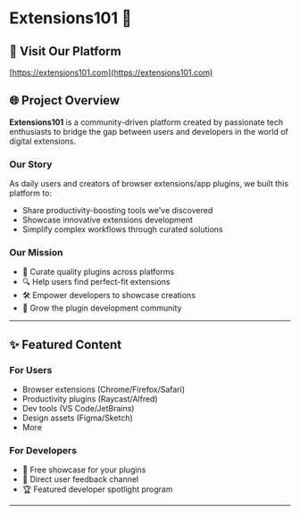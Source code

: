 # Extensions101 🌟


## 🚀 Visit Our Platform
[https://extensions101.com](https://extensions101.com)

## 🌐 Project Overview
**Extensions101** is a community-driven platform created by passionate tech enthusiasts to bridge the gap between users and developers in the world of digital extensions.

### Our Story
As daily users and creators of browser extensions/app plugins, we built this platform to:
- Share productivity-boosting tools we've discovered
- Showcase innovative extensions development
- Simplify complex workflows through curated solutions

### Our Mission
- 🎯 Curate quality plugins across platforms
- 🔍 Help users find perfect-fit extensions
- 🛠️ Empower developers to showcase creations
- 🌱 Grow the plugin development community

---

## ✨ Featured Content
### For Users
- Browser extensions (Chrome/Firefox/Safari)
- Productivity plugins (Raycast/Alfred)
- Dev tools (VS Code/JetBrains)
- Design assets (Figma/Sketch)
- More
  
### For Developers
- 📢 Free showcase for your plugins
- 💬 Direct user feedback channel
- 🏆 Featured developer spotlight program

---


